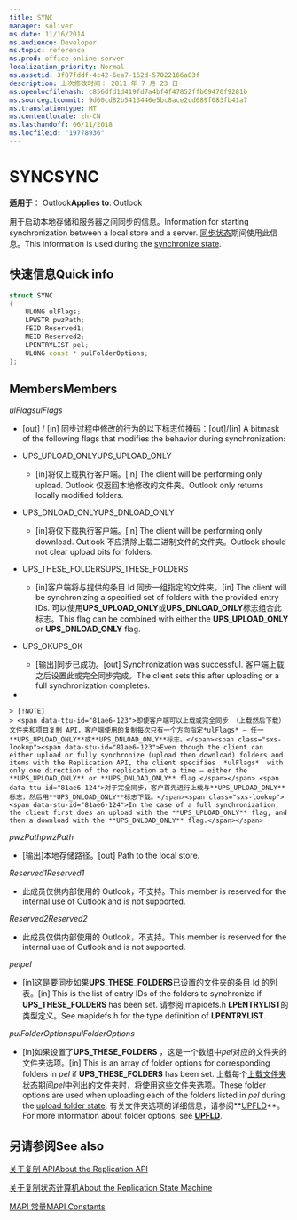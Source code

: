 ```yaml
---
title: SYNC
manager: soliver
ms.date: 11/16/2014
ms.audience: Developer
ms.topic: reference
ms.prod: office-online-server
localization_priority: Normal
ms.assetid: 3f07fddf-4c42-6ea7-162d-57022166a83f
description: 上次修改时间： 2011 年 7 月 23 日
ms.openlocfilehash: c856dfd1d419fd7a4bf4f47852ffb69470f9281b
ms.sourcegitcommit: 9d60cd82b5413446e5bc8ace2cd689f683fb41a7
ms.translationtype: MT
ms.contentlocale: zh-CN
ms.lasthandoff: 06/11/2018
ms.locfileid: "19778936"
---
```

# <a name="sync"></a><span data-ttu-id="81ae6-103">SYNC</span><span class="sxs-lookup"><span data-stu-id="81ae6-103">SYNC</span></span>

  
  
<span data-ttu-id="81ae6-104">**适用于**： Outlook</span><span class="sxs-lookup"><span data-stu-id="81ae6-104">**Applies to**: Outlook</span></span> 
  
<span data-ttu-id="81ae6-105">用于启动本地存储和服务器之间同步的信息。</span><span class="sxs-lookup"><span data-stu-id="81ae6-105">Information for starting synchronization between a local store and a server.</span></span> <span data-ttu-id="81ae6-106">[同步状态](synchronize-state.md)期间使用此信息。</span><span class="sxs-lookup"><span data-stu-id="81ae6-106">This information is used during the [synchronize state](synchronize-state.md).</span></span>
  
## <a name="quick-info"></a><span data-ttu-id="81ae6-107">快速信息</span><span class="sxs-lookup"><span data-stu-id="81ae6-107">Quick info</span></span>

```cpp
struct SYNC 
{ 
    ULONG ulFlags; 
    LPWSTR pwzPath; 
    FEID Reserved1; 
    MEID Reserved2; 
    LPENTRYLIST pel; 
    ULONG const * pulFolderOptions; 
};
```

## <a name="members"></a><span data-ttu-id="81ae6-108">Members</span><span class="sxs-lookup"><span data-stu-id="81ae6-108">Members</span></span>

 <span data-ttu-id="81ae6-109">_ulFlags_</span><span class="sxs-lookup"><span data-stu-id="81ae6-109">_ulFlags_</span></span>
  
- <span data-ttu-id="81ae6-110">[out] / [in] 同步过程中修改的行为的以下标志位掩码：</span><span class="sxs-lookup"><span data-stu-id="81ae6-110">[out]/[in] A bitmask of the following flags that modifies the behavior during synchronization:</span></span>
    
- <span data-ttu-id="81ae6-111">UPS_UPLOAD_ONLY</span><span class="sxs-lookup"><span data-stu-id="81ae6-111">UPS_UPLOAD_ONLY</span></span>
    
  - <span data-ttu-id="81ae6-112">[in]将仅上载执行客户端。</span><span class="sxs-lookup"><span data-stu-id="81ae6-112">[in] The client will be performing only upload.</span></span> <span data-ttu-id="81ae6-113">Outlook 仅返回本地修改的文件夹。</span><span class="sxs-lookup"><span data-stu-id="81ae6-113">Outlook only returns locally modified folders.</span></span>
    
- <span data-ttu-id="81ae6-114">UPS_DNLOAD_ONLY</span><span class="sxs-lookup"><span data-stu-id="81ae6-114">UPS_DNLOAD_ONLY</span></span>
    
  - <span data-ttu-id="81ae6-115">[in]将仅下载执行客户端。</span><span class="sxs-lookup"><span data-stu-id="81ae6-115">[in] The client will be performing only download.</span></span> <span data-ttu-id="81ae6-116">Outlook 不应清除上载二进制文件的文件夹。</span><span class="sxs-lookup"><span data-stu-id="81ae6-116">Outlook should not clear upload bits for folders.</span></span>
    
- <span data-ttu-id="81ae6-117">UPS_THESE_FOLDERS</span><span class="sxs-lookup"><span data-stu-id="81ae6-117">UPS_THESE_FOLDERS</span></span>
    
  - <span data-ttu-id="81ae6-118">[in]客户端将与提供的条目 Id 同步一组指定的文件夹。</span><span class="sxs-lookup"><span data-stu-id="81ae6-118">[in] The client will be synchronizing a specified set of folders with the provided entry IDs.</span></span> <span data-ttu-id="81ae6-119">可以使用**UPS_UPLOAD_ONLY**或**UPS_DNLOAD_ONLY**标志组合此标志。</span><span class="sxs-lookup"><span data-stu-id="81ae6-119">This flag can be combined with either the **UPS_UPLOAD_ONLY** or **UPS_DNLOAD_ONLY** flag.</span></span> 
    
- <span data-ttu-id="81ae6-120">UPS_OK</span><span class="sxs-lookup"><span data-stu-id="81ae6-120">UPS_OK</span></span>
    
  - <span data-ttu-id="81ae6-121">[输出]同步已成功。</span><span class="sxs-lookup"><span data-stu-id="81ae6-121">[out] Synchronization was successful.</span></span> <span data-ttu-id="81ae6-122">客户端上载之后设置此或完全同步完成。</span><span class="sxs-lookup"><span data-stu-id="81ae6-122">The client sets this after uploading or a full synchronization completes.</span></span>
    
- 
    
    > [!NOTE]
    > <span data-ttu-id="81ae6-123">即使客户端可以上载或完全同步 （上载然后下载） 文件夹和项目复制 API，客户端使用的复制每次只有一个方向指定*ulFlags* — 任一**UPS_UPLOAD_ONLY**或**UPS_DNLOAD_ONLY**标志。</span><span class="sxs-lookup"><span data-stu-id="81ae6-123">Even though the client can either upload or fully synchronize (upload then download) folders and items with the Replication API, the client specifies  *ulFlags*  with only one direction of the replication at a time — either the **UPS_UPLOAD_ONLY** or **UPS_DNLOAD_ONLY** flag.</span></span> <span data-ttu-id="81ae6-124">对于完全同步，客户首先进行上载与**UPS_UPLOAD_ONLY**标志，然后用**UPS_DNLOAD_ONLY**标志下载。</span><span class="sxs-lookup"><span data-stu-id="81ae6-124">In the case of a full synchronization, the client first does an upload with the **UPS_UPLOAD_ONLY** flag, and then a download with the **UPS_DNLOAD_ONLY** flag.</span></span> 
  
 <span data-ttu-id="81ae6-125">_pwzPath_</span><span class="sxs-lookup"><span data-stu-id="81ae6-125">_pwzPath_</span></span>
  
- <span data-ttu-id="81ae6-126">[输出]本地存储路径。</span><span class="sxs-lookup"><span data-stu-id="81ae6-126">[out] Path to the local store.</span></span>
    
 <span data-ttu-id="81ae6-127">_Reserved1_</span><span class="sxs-lookup"><span data-stu-id="81ae6-127">_Reserved1_</span></span>
  
- <span data-ttu-id="81ae6-128">此成员仅供内部使用的 Outlook，不支持。</span><span class="sxs-lookup"><span data-stu-id="81ae6-128">This member is reserved for the internal use of Outlook and is not supported.</span></span>
    
 <span data-ttu-id="81ae6-129">_Reserved2_</span><span class="sxs-lookup"><span data-stu-id="81ae6-129">_Reserved2_</span></span>
  
- <span data-ttu-id="81ae6-130">此成员仅供内部使用的 Outlook，不支持。</span><span class="sxs-lookup"><span data-stu-id="81ae6-130">This member is reserved for the internal use of Outlook and is not supported.</span></span>
    
 <span data-ttu-id="81ae6-131">*pel*</span><span class="sxs-lookup"><span data-stu-id="81ae6-131">*pel*</span></span> 
  
- <span data-ttu-id="81ae6-132">[in]这是要同步如果**UPS_THESE_FOLDERS**已设置的文件夹的条目 Id 的列表。</span><span class="sxs-lookup"><span data-stu-id="81ae6-132">[in] This is the list of entry IDs of the folders to synchronize if **UPS_THESE_FOLDERS** has been set.</span></span> <span data-ttu-id="81ae6-133">请参阅 mapidefs.h **LPENTRYLIST**的类型定义。</span><span class="sxs-lookup"><span data-stu-id="81ae6-133">See mapidefs.h for the type definition of **LPENTRYLIST**.</span></span> 
    
 <span data-ttu-id="81ae6-134">_pulFolderOptions_</span><span class="sxs-lookup"><span data-stu-id="81ae6-134">_pulFolderOptions_</span></span>
  
- <span data-ttu-id="81ae6-135">[in]如果设置了**UPS_THESE_FOLDERS** ，这是一个数组中*pel*对应的文件夹的文件夹选项。</span><span class="sxs-lookup"><span data-stu-id="81ae6-135">[in] This is an array of folder options for corresponding folders in  *pel*  if **UPS_THESE_FOLDERS** has been set.</span></span> <span data-ttu-id="81ae6-136">上载每个[上载文件夹状态](upload-folder-state.md)期间*pel*中列出的文件夹时，将使用这些文件夹选项。</span><span class="sxs-lookup"><span data-stu-id="81ae6-136">These folder options are used when uploading each of the folders listed in  *pel*  during the [upload folder state](upload-folder-state.md).</span></span> <span data-ttu-id="81ae6-137">有关文件夹选项的详细信息，请参阅**[UPFLD](upfld.md)**。</span><span class="sxs-lookup"><span data-stu-id="81ae6-137">For more information about folder options, see **[UPFLD](upfld.md)**.</span></span> 
    
## <a name="see-also"></a><span data-ttu-id="81ae6-138">另请参阅</span><span class="sxs-lookup"><span data-stu-id="81ae6-138">See also</span></span>



[<span data-ttu-id="81ae6-139">关于复制 API</span><span class="sxs-lookup"><span data-stu-id="81ae6-139">About the Replication API</span></span>](about-the-replication-api.md)
  
[<span data-ttu-id="81ae6-140">关于复制状态计算机</span><span class="sxs-lookup"><span data-stu-id="81ae6-140">About the Replication State Machine</span></span>](about-the-replication-state-machine.md)
  
[<span data-ttu-id="81ae6-141">MAPI 常量</span><span class="sxs-lookup"><span data-stu-id="81ae6-141">MAPI Constants</span></span>](mapi-constants.md)

